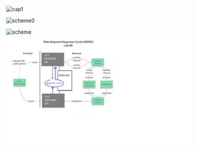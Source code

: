 ![cap1](https://user-images.githubusercontent.com/64112736/186949258-851e4ad1-96e4-48ca-b8f5-1666ebd72356.png)


![scheme0](https://user-images.githubusercontent.com/64112736/186949435-121bc857-4e6c-4d0e-860d-81ed8fea7ec3.jpg)


![scheme](https://user-images.githubusercontent.com/64112736/186766256-8ef47087-9edf-4f96-aa14-53925434ba5c.jpg)

![cache.PNG](/cache.PNG)